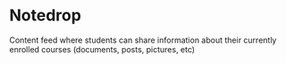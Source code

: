 # Notedrop
Content feed where students can share information about their currently enrolled courses (documents, posts, pictures, etc)
